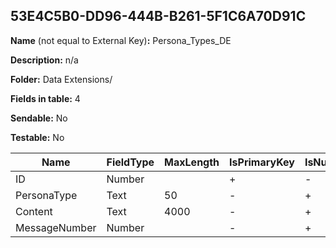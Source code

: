 ## 53E4C5B0-DD96-444B-B261-5F1C6A70D91C

**Name** (not equal to External Key)**:** Persona_Types_DE

**Description:** n/a

**Folder:** Data Extensions/

**Fields in table:** 4

**Sendable:** No

**Testable:** No

| Name | FieldType | MaxLength | IsPrimaryKey | IsNullable | DefaultValue |
| --- | --- | --- | --- | --- | --- |
| ID | Number |  | + | - |  |
| PersonaType | Text | 50 | - | + |  |
| Content | Text | 4000 | - | + |  |
| MessageNumber | Number |  | - | + |  |
